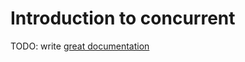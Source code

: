 # Introduction to concurrent

TODO: write [great documentation](http://jacobian.org/writing/what-to-write/)

